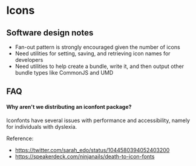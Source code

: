 # Icons

## Software design notes

- Fan-out pattern is strongly encouraged given the number of icons
- Need utilities for setting, saving, and retrieving icon names for developers
- Need utilities to help create a bundle, write it, and then output other bundle
  types like CommonJS and UMD

## FAQ

#### Why aren't we distributing an iconfont package?

Iconfonts have several issues with performance and accessibility, namely for
individuals with dyslexia.

Reference:

- https://twitter.com/sarah_edo/status/1044580394052403200
- https://speakerdeck.com/ninjanails/death-to-icon-fonts

